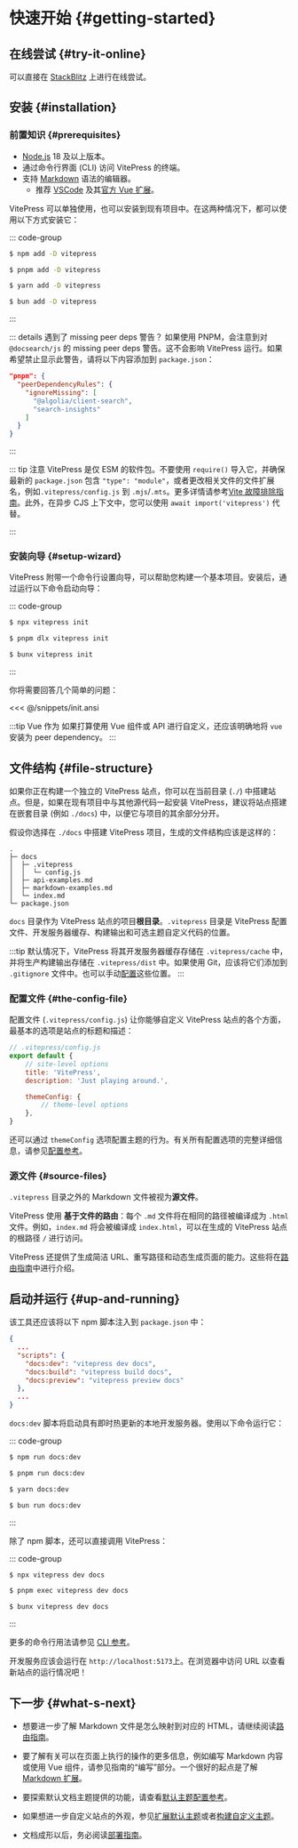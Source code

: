 # 快速开始 {#getting-started}

## 在线尝试 {#try-it-online}

可以直接在 [StackBlitz](https://vitepress.new) 上进行在线尝试。

## 安装 {#installation}

### 前置知识 {#prerequisites}

- [Node.js](https://nodejs.org/) 18 及以上版本。
- 通过命令行界面 (CLI) 访问 VitePress 的终端。
- 支持 [Markdown](https://en.wikipedia.org/wiki/Markdown) 语法的编辑器。
  - 推荐 [VSCode](https://code.visualstudio.com/) 及其[官方 Vue 扩展](https://marketplace.visualstudio.com/items?itemName=Vue.volar)。

VitePress 可以单独使用，也可以安装到现有项目中。在这两种情况下，都可以使用以下方式安装它：

::: code-group

```sh [npm]
$ npm add -D vitepress
```

```sh [pnpm]
$ pnpm add -D vitepress
```

```sh [yarn]
$ yarn add -D vitepress
```

```sh [bun]
$ bun add -D vitepress
```

:::

::: details 遇到了 missing peer deps 警告？
如果使用 PNPM，会注意到对 `@docsearch/js` 的 missing peer deps 警告。这不会影响 VitePress 运行。如果希望禁止显示此警告，请将以下内容添加到 `package.json`：

```json
"pnpm": {
  "peerDependencyRules": {
    "ignoreMissing": [
      "@algolia/client-search",
      "search-insights"
    ]
  }
}
```

:::

::: tip 注意
VitePress 是仅 ESM 的软件包。不要使用 `require()` 导入它，并确保最新的 `package.json` 包含 `"type": "module"`，或者更改相关文件的文件扩展名，例如`.vitepress/config.js` 到 `.mjs`/`.mts`。更多详情请参考[Vite 故障排除指南](http://vitejs.dev/guide/troubleshooting.html#this-package-is-esm-only)。此外，在异步 CJS 上下文中，您可以使用 `await import('vitepress')` 代替。

:::

### 安装向导 {#setup-wizard}

VitePress 附带一个命令行设置向导，可以帮助您构建一个基本项目。安装后，通过运行以下命令启动向导：

::: code-group

```sh [npm]
$ npx vitepress init
```

```sh [pnpm]
$ pnpm dlx vitepress init
```

```sh [bun]
$ bunx vitepress init
```

:::

你将需要回答几个简单的问题：

<<< @/snippets/init.ansi

:::tip Vue 作为
如果打算使用 Vue 组件或 API 进行自定义，还应该明确地将 `vue` 安装为 peer dependency。
:::

## 文件结构 {#file-structure}

如果你正在构建一个独立的 VitePress 站点，你可以在当前目录 (`./`) 中搭建站点。但是，如果在现有项目中与其他源代码一起安装 VitePress，建议将站点搭建在嵌套目录 (例如 `./docs`) 中，以便它与项目的其余部分分开。

假设你选择在 `./docs` 中搭建 VitePress 项目，生成的文件结构应该是这样的：

```
.
├─ docs
│  ├─ .vitepress
│  │  └─ config.js
│  ├─ api-examples.md
│  ├─ markdown-examples.md
│  └─ index.md
└─ package.json
```

`docs` 目录作为 VitePress 站点的项目**根目录**。`.vitepress` 目录是 VitePress 配置文件、开发服务器缓存、构建输出和可选主题自定义代码的位置。

:::tip
默认情况下，VitePress 将其开发服务器缓存存储在 `.vitepress/cache` 中，并将生产构建输出存储在 `.vitepress/dist` 中。如果使用 Git，应该将它们添加到 `.gitignore` 文件中。也可以手动[配置](../reference/site-config#outdir)这些位置。
:::

### 配置文件 {#the-config-file}

配置文件 (`.vitepress/config.js`) 让你能够自定义 VitePress 站点的各个方面，最基本的选项是站点的标题和描述：

```js
// .vitepress/config.js
export default {
	// site-level options
	title: 'VitePress',
	description: 'Just playing around.',

	themeConfig: {
		// theme-level options
	},
}
```

还可以通过 `themeConfig` 选项配置主题的行为。有关所有配置选项的完整详细信息，请参见[配置参考](../reference/site-config)。

### 源文件 {#source-files}

`.vitepress` 目录之外的 Markdown 文件被视为**源文件**。

VitePress 使用 **基于文件的路由**：每个 `.md` 文件将在相同的路径被编译成为 `.html` 文件。例如，`index.md` 将会被编译成 `index.html`，可以在生成的 VitePress 站点的根路径 `/` 进行访问。

VitePress 还提供了生成简洁 URL、重写路径和动态生成页面的能力。这些将在[路由指南](./routing)中进行介绍。

## 启动并运行 {#up-and-running}

该工具还应该将以下 npm 脚本注入到 `package.json` 中：

```json
{
  ...
  "scripts": {
    "docs:dev": "vitepress dev docs",
    "docs:build": "vitepress build docs",
    "docs:preview": "vitepress preview docs"
  },
  ...
}
```

`docs:dev` 脚本将启动具有即时热更新的本地开发服务器。使用以下命令运行它：

::: code-group

```sh [npm]
$ npm run docs:dev
```

```sh [pnpm]
$ pnpm run docs:dev
```

```sh [yarn]
$ yarn docs:dev
```

```sh [bun]
$ bun run docs:dev
```

:::

除了 npm 脚本，还可以直接调用 VitePress：

::: code-group

```sh [npm]
$ npx vitepress dev docs
```

```sh [pnpm]
$ pnpm exec vitepress dev docs
```

```sh [bun]
$ bunx vitepress dev docs
```

:::

更多的命令行用法请参见 [CLI 参考](../reference/cli)。

开发服务应该会运行在 `http://localhost:5173`上。在浏览器中访问 URL 以查看新站点的运行情况吧！

## 下一步 {#what-s-next}

- 想要进一步了解 Markdown 文件是怎么映射到对应的 HTML，请继续阅读[路由指南](./routing)。

- 要了解有关可以在页面上执行的操作的更多信息，例如编写 Markdown 内容或使用 Vue 组件，请参见指南的“编写”部分。一个很好的起点是了解 [Markdown 扩展](./markdown)。

- 要探索默认文档主题提供的功能，请查看[默认主题配置参考](../reference/default-theme-config)。

- 如果想进一步自定义站点的外观，参见[扩展默认主题](./extending-default-theme)或者[构建自定义主题](./custom-theme)。

- 文档成形以后，务必阅读[部署指南](./deploy)。
